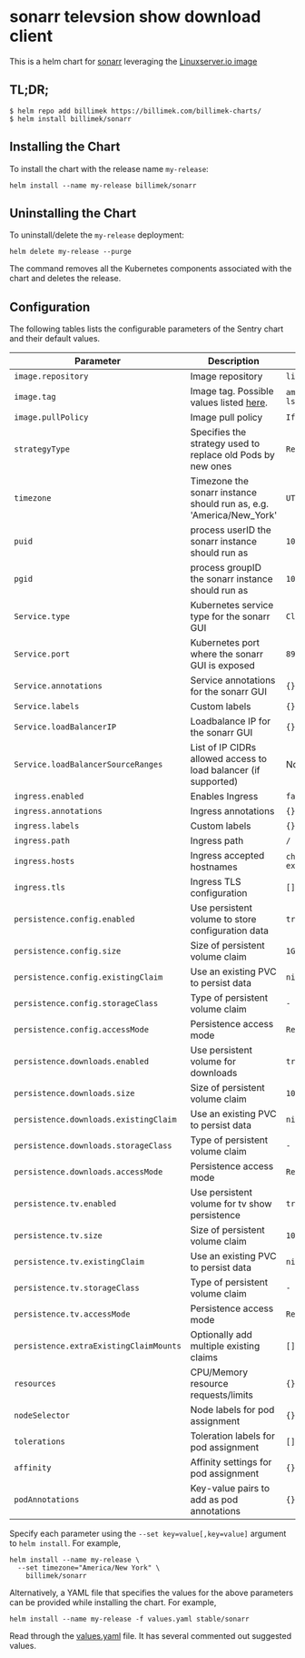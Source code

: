 # sonarr televsion show download client

This is a helm chart for [sonarr](https://github.com/sonarr/sonarr/) leveraging the [Linuxserver.io image](https://hub.docker.com/r/linuxserver/sonarr/)

## TL;DR;

```shell
$ helm repo add billimek https://billimek.com/billimek-charts/
$ helm install billimek/sonarr
```

## Installing the Chart

To install the chart with the release name `my-release`:

```console
helm install --name my-release billimek/sonarr
```

## Uninstalling the Chart

To uninstall/delete the `my-release` deployment:

```console
helm delete my-release --purge
```

The command removes all the Kubernetes components associated with the chart and deletes the release.

## Configuration

The following tables lists the configurable parameters of the Sentry chart and their default values.

| Parameter                  | Description                         | Default                                                 |
|----------------------------|-------------------------------------|---------------------------------------------------------|
| `image.repository`         | Image repository | `linuxserver/sonarr` |
| `image.tag`                | Image tag. Possible values listed [here](https://hub.docker.com/r/linuxserver/sonarr/tags/).| `amd64-2.0.0.5321-ls62`|
| `image.pullPolicy`         | Image pull policy | `IfNotPresent` |
| `strategyType`             | Specifies the strategy used to replace old Pods by new ones | `Recreate` |
| `timezone`                 | Timezone the sonarr instance should run as, e.g. 'America/New_York' | `UTC` |
| `puid`                     | process userID the sonarr instance should run as | `1001` |
| `pgid`                     | process groupID the sonarr instance should run as | `1001` |
| `Service.type`          | Kubernetes service type for the sonarr GUI | `ClusterIP` |
| `Service.port`          | Kubernetes port where the sonarr GUI is exposed| `8989` |
| `Service.annotations`   | Service annotations for the sonarr GUI | `{}` |
| `Service.labels`        | Custom labels | `{}` |
| `Service.loadBalancerIP` | Loadbalance IP for the sonarr GUI | `{}` |
| `Service.loadBalancerSourceRanges` | List of IP CIDRs allowed access to load balancer (if supported)      | None
| `ingress.enabled`              | Enables Ingress | `false` |
| `ingress.annotations`          | Ingress annotations | `{}` |
| `ingress.labels`               | Custom labels                       | `{}`
| `ingress.path`                 | Ingress path | `/` |
| `ingress.hosts`                | Ingress accepted hostnames | `chart-example.local` |
| `ingress.tls`                  | Ingress TLS configuration | `[]` |
| `persistence.config.enabled`      | Use persistent volume to store configuration data | `true` |
| `persistence.config.size`         | Size of persistent volume claim | `1Gi` |
| `persistence.config.existingClaim`| Use an existing PVC to persist data | `nil` |
| `persistence.config.storageClass` | Type of persistent volume claim | `-` |
| `persistence.config.accessMode`  | Persistence access mode | `ReadWriteOnce` |
| `persistence.downloads.enabled`      | Use persistent volume for downloads | `true` |
| `persistence.downloads.size`         | Size of persistent volume claim | `10Gi` |
| `persistence.downloads.existingClaim`| Use an existing PVC to persist data | `nil` |
| `persistence.downloads.storageClass` | Type of persistent volume claim | `-` |
| `persistence.downloads.accessMode`  | Persistence access mode | `ReadWriteOnce` |
| `persistence.tv.enabled`      | Use persistent volume for tv show persistence | `true` |
| `persistence.tv.size`         | Size of persistent volume claim | `10Gi` |
| `persistence.tv.existingClaim`| Use an existing PVC to persist data | `nil` |
| `persistence.tv.storageClass` | Type of persistent volume claim | `-` |
| `persistence.tv.accessMode`  | Persistence access mode | `ReadWriteOnce` |
| `persistence.extraExistingClaimMounts`  | Optionally add multiple existing claims | `[]` |
| `resources`                | CPU/Memory resource requests/limits | `{}` |
| `nodeSelector`             | Node labels for pod assignment | `{}` |
| `tolerations`              | Toleration labels for pod assignment | `[]` |
| `affinity`                 | Affinity settings for pod assignment | `{}` |
| `podAnnotations`           | Key-value pairs to add as pod annotations  | `{}` |

Specify each parameter using the `--set key=value[,key=value]` argument to `helm install`. For example,

```console
helm install --name my-release \
  --set timezone="America/New York" \
    billimek/sonarr
```

Alternatively, a YAML file that specifies the values for the above parameters can be provided while installing the chart. For example,

```console
helm install --name my-release -f values.yaml stable/sonarr
```

Read through the [values.yaml](https://github.com/xmple/charts/blob/master/sonarr/values.yaml) file. It has several commented out suggested values.
